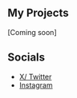 ## My Projects
[Coming soon]

## Socials
- [X/ Twitter](https://x.com/SafeReboot)
- [Instagram](https://www.instagram.com/safe.reboot/)
